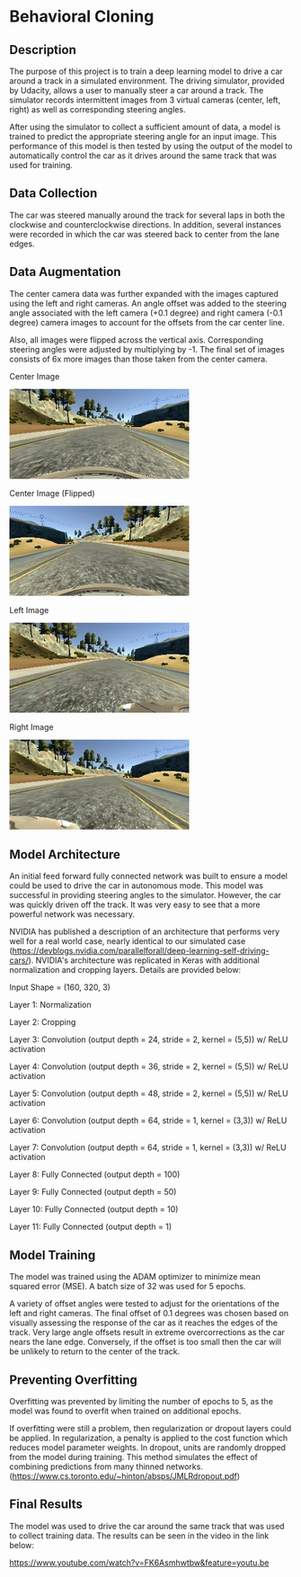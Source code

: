 # Behavioral Cloning

## Description

The purpose of this project is to train a deep learning model to drive a car around a track in a simulated environment.  The driving simulator, provided by Udacity, allows a user to manually steer a car around a track.  The simulator records intermittent images from 3 virtual cameras (center, left, right) as well as corresponding steering angles.  

After using the simulator to collect a sufficient amount of data, a model is trained to predict the appropriate steering angle for an input image.  This performance of this model is then tested by using the output of the model to automatically control the car as it drives around the same track that was used for training.


## Data Collection

The car was steered manually around the track for several laps in both the clockwise and counterclockwise directions. In addition, several instances were recorded in which the car was steered back to center from the lane edges.  


## Data Augmentation

The center camera data was further expanded with the images captured using the left and right cameras.  An angle offset was added to the steering angle associated with the left camera (+0.1 degree) and right camera (-0.1 degree) camera images to account for the offsets from the car center line.  

Also, all images were flipped across the vertical axis.  Corresponding steering angles were adjusted by multiplying by -1.  The final set of images consists of 6x more images than those taken from the center camera.

Center Image

![img0](https://github.com/jrobischon/CarND-Behavioral-Cloning-P3/blob/master/img_center1.jpg)

Center Image (Flipped)

![img1](https://github.com/jrobischon/CarND-Behavioral-Cloning-P3/blob/master/img_center1_flip.jpg)

Left Image

![img2](https://github.com/jrobischon/CarND-Behavioral-Cloning-P3/blob/master/img_left1.jpg)


Right Image

![img3](https://github.com/jrobischon/CarND-Behavioral-Cloning-P3/blob/master/img_right1.jpg)


## Model Architecture

An initial feed forward fully connected network was built to ensure a model could be used to drive the car in autonomous mode. This model was successful in providing steering angles to the simulator.  However, the car was quickly driven off the track.  It was very easy to see that a more powerful network was necessary.

NVIDIA has published a description of an architecture that performs very well for a real world case, nearly identical to our simulated case (https://devblogs.nvidia.com/parallelforall/deep-learning-self-driving-cars/).  NVIDIA's architecture was replicated in Keras with additional normalization and cropping layers.  Details are provided below:

Input Shape = (160, 320, 3)

Layer 1: Normalization

Layer 2: Cropping

Layer 3: Convolution (output depth = 24, stride = 2, kernel = (5,5)) w/ ReLU activation

Layer 4: Convolution (output depth = 36, stride = 2, kernel = (5,5)) w/ ReLU activation

Layer 5: Convolution (output depth = 48, stride = 2, kernel = (5,5)) w/ ReLU activation

Layer 6: Convolution (output depth = 64, stride = 1, kernel = (3,3)) w/ ReLU activation

Layer 7: Convolution (output depth = 64, stride = 1, kernel = (3,3)) w/ ReLU activation

Layer 8: Fully Connected (output depth = 100)

Layer 9: Fully Connected (output depth = 50)

Layer 10: Fully Connected (output depth = 10)

Layer 11: Fully Connected (output depth = 1)


## Model Training
The model was trained using the ADAM optimizer to minimize mean squared error (MSE).  A batch size of 32 was used for 5 epochs.

A variety of offset angles were tested to adjust for the orientations of the left and right cameras.  The final offset of 0.1 degrees was chosen based on visually assessing the response of the car as it reaches the edges of the track.  Very large angle offsets result in extreme overcorrections as the car nears the lane edge.  Conversely, if the offset is too small then the car will be unlikely to return to the center of the track.

## Preventing Overfitting
Overfitting was prevented by limiting the number of epochs to 5, as the model was found to overfit when trained on additional epochs.  

If overfitting were still a problem, then regularization or dropout layers could be applied.  In regularization, a penalty is applied to the cost function which reduces model parameter weights.  In dropout, units are randomly dropped from the model during training.  This method simulates the effect of combining predictions from many thinned networks. (https://www.cs.toronto.edu/~hinton/absps/JMLRdropout.pdf)



## Final Results
The model was used to drive the car around the same track that was used to collect training data. 
The results can be seen in the video in the link below: 

https://www.youtube.com/watch?v=FK6Asmhwtbw&feature=youtu.be
